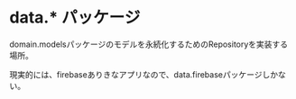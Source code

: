 # data.* パッケージ

domain.modelsパッケージのモデルを永続化するためのRepositoryを実装する場所。

現実的には、firebaseありきなアプリなので、data.firebaseパッケージしかない。